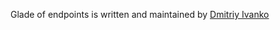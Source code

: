 Glade of endpoints is written and maintained by [Dmitriy Ivanko](https://github.com/Themanwhosmellslikesugar)

